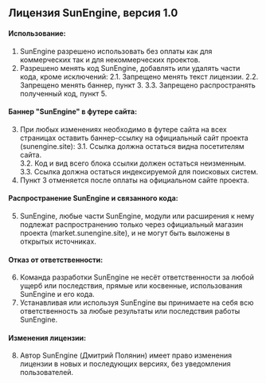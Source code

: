 ## Лицензия SunEngine, версия 1.0

#### Использование:
1. SunEngine разрешено использовать без оплаты как для коммерческих так и для некоммерческих проектов.
2. Разрешено менять код SunEngine, добавлять или удалять части кода, кроме исключений:
  2.1. Запрещено менять текст лицензии.
  2.2. Запрещено менять баннер, пункт 3.
  3.3. Запрещено распространять полученный код, пункт 5.

#### Баннер "SunEngine" в футере сайта:
3. При любых изменениях необходимо в футере сайта на всех страницах оставить баннер-ссылку на официальный сайт проекта (sunengine.site):
  3.1. Ссылка должна остаться видна посетителям сайта.  
  3.2. Код и вид всего блока ссылки должен остаться неизменным. 
  3.3. Ссылка должна остаться индексируемой для поисковых систем. 
4. Пункт 3 отменяется после оплаты на официальном сайте проекта.

#### Распространение SunEngine и связанного кода:
5. SunEngine, любые части SunEngine, модули или расширения к нему подлежат распространению только через официальный магазин проекта (market.sunengine.site), и не могут быть  выложены в открытых источниках.

#### Отказ от ответственности:
6. Команда разработки SunEngine не несёт ответственности за любой ущерб или последствия, прямые или косвенные, использования SunEngine и его кода.
7. Устанавливая или используя SunEngine вы принимаете на себя всю ответственность за любые результаты или последствия работы SunEngine.

#### Изменения лицензии:
8. Автор SunEngine (Дмитрий Полянин) имеет право изменения лицензии в новых и последующих версиях, без уведомления пользователей.
